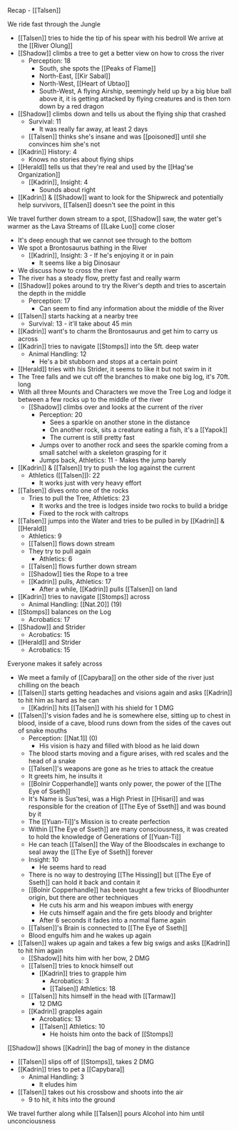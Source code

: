 Recap - [[Talsen]]

We ride fast through the Jungle
- [[Talsen]] tries to hide the tip of his spear with his bedroll
We arrive at the [[River Olung]]
- [[Shadow]] climbs a tree to get a better view on how to cross the river
	- Perception: 18
		- South, she spots the [[Peaks of Flame]]
		- North-East, [[Kir Sabal]]
		- North-West, [[Heart of Ubtao]]
		- South-West, A flying Airship, seemingly held up by a big blue ball above it, it is getting attacked by flying creatures and is then torn down by a red dragon
- [[Shadow]] climbs down and tells us about the flying ship that crashed
	- Survival: 11
		- It was really far away, at least 2 days
	- [[Talsen]] thinks she's insane and was [[poisoned]] until she convinces him she's not
- [[Kadrin]] History: 4
	- Knows no stories about flying ships
- [[Herald]] tells us that they're real and used by the [[Hag'se Organization]]
	- [[Kadrin]], Insight: 4
		- Sounds about right
- [[Kadrin]] & [[Shadow]] want to look for the Shipwreck and potentially help survivors, [[Talsen]] doesn't see the point in this

We travel further down stream to a spot, [[Shadow]] saw, the water get's warmer as the Lava Streams of [[Lake Luo]] come closer
- It's deep enough that we cannot see through to the bottom
- We spot a Brontosaurus bathing in the River
	- [[Kadrin]], Insight: 3 - If he's enjoying it or in pain
		- It seems like a big Dinosaur
- We discuss how to cross the river
- The river has a steady flow, pretty fast and really warm
- [[Shadow]] pokes around to try the River's depth and tries to ascertain the depth in the middle
	- Perception: 17
		- Can seem to find any information about the middle of the River
- [[Talsen]] starts hacking at a nearby tree
	- Survival: 13 - it'll take about 45 min
- [[Kadrin]] want's to charm the Brontosaurus and get him to carry us across
- [[Kadrin]] tries to navigate [[Stomps]] into the 5ft. deep water
	- Animal Handling: 12
		- He's a bit stubborn and stops at a certain point
- [[Herald]] tries with his Strider, it seems to like it but not swim in it
- The Tree falls and we cut off the branches to make one big log, it's 70ft. long
- With all three Mounts and Characters we move the Tree Log and lodge it between a few rocks up to the middle of the river
	- [[Shadow]] climbs over and looks at the current of the river
		- Perception: 20
			- Sees a sparkle on another stone in the distance
			- On another rock, sits a creature eating a fish, it's a [[Yapok]]
			- The current is still pretty fast
		- Jumps over to another rock and sees the sparkle coming from a small satchel with a skeleton grasping for it
		- Jumps back, Athletics: 11 - Makes the jump barely
- [[Kadrin]] & [[Talsen]] try to push the log against the current
	- Athletics ([[Talsen]]): 22
		- It works just with very heavy effort
- [[Talsen]] dives onto one of the rocks
	- Tries to pull the Tree, Athletics: 23
		- It works and the tree is lodges inside two rocks to build a bridge
		- Fixed to the rock with caltrops
- [[Talsen]] jumps into the Water and tries to be pulled in by [[Kadrin]] & [[Herald]]
	- Athletics: 9
	- [[Talsen]] flows down stream
	- They try to pull again
		- Athletics: 6
	-  [[Talsen]] flows further down stream
	- [[Shadow]] ties the Rope to a tree
	- [[Kadrin]] pulls, Athletics: 17
		- After a while, [[Kadrin]] pulls [[Talsen]] on land
- [[Kadrin]] tries to navigate [[Stomps]] across
	- Animal Handling: [[Nat.20]] (19)
- [[Stomps]] balances on the Log
	- Acrobatics: 17 
- [[Shadow]] and Strider
	- Acrobatics: 15
- [[Herald]] and Strider
	- Acrobatics: 15

Everyone makes it safely across
- We meet a family of [[Capybara]] on the other side of the river just chilling on the beach
- [[Talsen]] starts getting headaches and visions again and asks [[Kadrin]] to hit him as hard as he can
	- [[Kadrin]] hits [[Talsen]] with his shield for 1 DMG
- [[Talsen]]'s vision fades and he is somewhere else, sitting up to chest in blood, inside of a cave, blood runs down from the sides of the caves out of snake mouths
	- Perception: [[Nat.1]] (0)
		- His vision is hazy and filled with blood as he laid down
	- The blood starts moving and a figure arises, with red scales and the head of a snake
	- [[Talsen]]'s weapons are gone as he tries to attack the creatue
	- It greets him, he insults it
	- [[Bolnir Copperhandle]] wants only power, the power of the [[The Eye of Sseth]]
	- It's Name is Sus'tesi, was a High Priest in [[Hisari]] and was responsible for the creation of [[The Eye of Sseth]] and was bound by it
	- The [[Yuan-Ti]]'s Mission is to create perfection
	- Within [[The Eye of Sseth]] are many consciousness, it was created to hold the knowledge of Generations of [[Yuan-Ti]]
	- He can teach [[Talsen]] the Way of the Bloodscales in exchange to seal away the [[The Eye of Sseth]] forever
	- Insight: 10
		- He seems hard to read
	- There is no way to destroying [[The Hissing]] but [[The Eye of Sseth]] can hold it back and contain it
	- [[Bolnir Copperhandle]] has been taught a few tricks of Bloodhunter origin, but there are other techniques
		- He cuts his arm and his weapon imbues with energy
		- He cuts himself again and the fire gets bloody and brighter
		- After 6 seconds it fades into a normal flame again
	- [[Talsen]]'s Brain is connected to [[The Eye of Sseth]]
	- Blood engulfs him and he wakes up again
- [[Talsen]] wakes up again and takes a few big swigs and asks [[Kadrin]] to hit him again
	- [[Shadow]] hits him with her bow, 2 DMG
	- [[Talsen]] tries to knock himself out
		- [[Kadrin]] tries to grapple him
			- Acrobatics: 3
			- [[Talsen]] Athletics: 18
	- [[Talsen]] hits himself in the head with [[Tarmaw]]
		- 12 DMG
	- [[Kadrin]] grapples again
		- Acrobatics: 13
		- [[Talsen]] Athletics: 10
			- He hoists him onto the back of [[Stomps]]

[[Shadow]] shows [[Kadrin]] the bag of money in the distance
- [[Talsen]] slips off of [[Stomps]], takes 2 DMG
- [[Kadrin]] tries to pet a [[Capybara]]
	- Animal Handling: 3
		- It eludes him
- [[Talsen]] takes out his crossbow and shoots into the air
	- 9 to hit, it hits into the ground

We travel further along while [[Talsen]] pours Alcohol into him until unconciousness
